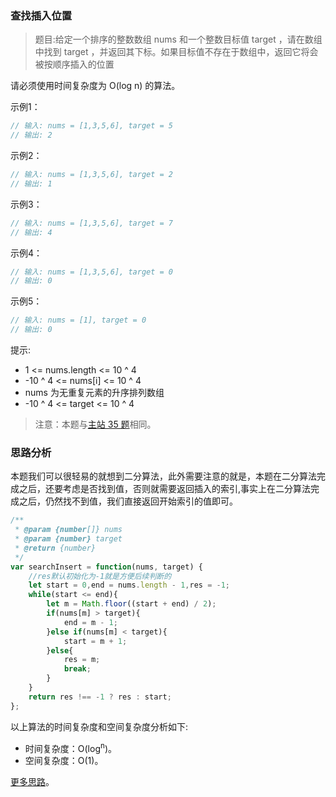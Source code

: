###  查找插入位置

> 题目:给定一个排序的整数数组 nums 和一个整数目标值 target ，请在数组中找到 target ，并返回其下标。如果目标值不存在于数组中，返回它将会被按顺序插入的位置

请必须使用时间复杂度为 O(log n) 的算法。


示例1：

```js
// 输入: nums = [1,3,5,6], target = 5
// 输出: 2
```

示例2：

```js
// 输入: nums = [1,3,5,6], target = 2
// 输出: 1
```

示例3：

```js
// 输入: nums = [1,3,5,6], target = 7
// 输出: 4
```

示例4：

```js
// 输入: nums = [1,3,5,6], target = 0
// 输出: 0
```

示例5：

```js
// 输入: nums = [1], target = 0
// 输出: 0
```

提示:

* 1 <= nums.length <= 10 ^ 4
* -10 ^ 4 <= nums[i] <= 10 ^ 4
* nums 为无重复元素的升序排列数组
* -10 ^ 4 <= target <= 10 ^ 4


> 注意：本题与[主站 35 题](https://leetcode-cn.com/problems/search-insert-position/)相同。

### 思路分析

本题我们可以很轻易的就想到二分算法，此外需要注意的就是，本题在二分算法完成之后，还要考虑是否找到值，否则就需要返回插入的索引,事实上在二分算法完成之后，仍然找不到值，我们直接返回开始索引的值即可。

```js
/**
 * @param {number[]} nums
 * @param {number} target
 * @return {number}
 */
var searchInsert = function(nums, target) {
    //res默认初始化为-1就是方便后续判断的
    let start = 0,end = nums.length - 1,res = -1;
    while(start <= end){
        let m = Math.floor((start + end) / 2);
        if(nums[m] > target){
            end = m - 1;
        }else if(nums[m] < target){
            start = m + 1;
        }else{
            res = m;
            break;
        }
    }
    return res !== -1 ? res : start;
};
```

以上算法的时间复杂度和空间复杂度分析如下:

* 时间复杂度：O(log<sup>n</sup>)。
* 空间复杂度：O(1)。

[更多思路](https://leetcode-cn.com/problems/ms70jA/solution/zui-da-de-yi-huo-by-leetcode-solution-hr7m/)。
